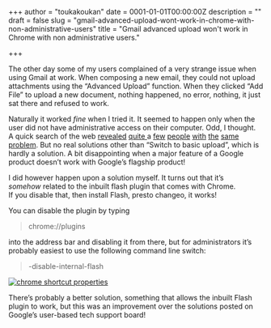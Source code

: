 +++
author = "toukakoukan"
date = 0001-01-01T00:00:00Z
description = ""
draft = false
slug = "gmail-advanced-upload-wont-work-in-chrome-with-non-administrative-users"
title = "Gmail advanced upload won't work in Chrome with non administrative users."

+++

The other day some of my users complained of a very strange issue when using Gmail at work. When composing a new email, they could not upload attachments using the “Advanced Upload” function. When they clicked “Add File” to upload a new document, nothing happened, no error, nothing, it just sat there and refused to work.

Naturally it worked *fine* when I tried it. It seemed to happen only when the user did not have administrative access on their computer. Odd, I thought.  
 A quick search of the web [revealed](http://www.google.com/support/forum/p/gmail/thread?tid=3396cd44832f693d&hl=en) [quite ](http://www.google.com/support/forum/p/gmail/thread?tid=7f77c144096a5903&hl=en)a [few](http://www.google.com/support/forum/p/gmail/thread?tid=00e43f845b2045d6&hl=en) [people](http://www.google.com/support/forum/p/Chrome/thread?tid=579d5b2939912968&hl=en) [with](http://www.google.com/support/forum/p/Chrome/thread?tid=7edb1b3753e0be40&hl=en) [the](http://www.google.com/support/forum/p/gmail/thread?tid=55345133bb303388&hl=en) [same](http://www.google.com/support/forum/p/Chrome/thread?tid=46ebd2f718483530&hl=en) [problem](http://www.google.com/support/forum/p/gmail/thread?tid=21f7c5a346d7c348&hl=en). But no real solutions other than “Switch to basic upload”, which is hardly a solution. A bit disappointing when a major feature of a Google product doesn’t work with Google’s flagship product!

I did however happen upon a solution myself. It turns out that it’s *somehow* related to the inbuilt flash plugin that comes with Chrome.  
 If you disable that, then install Flash, presto changeo, it works!

You can disable the plugin by typing

> chrome://plugins

into the address bar and disabling it from there, but for administrators it’s probably easiest to use the following command line switch:

> -disable-internal-flash

[![](/wp-content/uploads/2011/10/chrome-shortcut-properties.png "chrome shortcut properties")](/wp-content/uploads/2011/10/chrome-shortcut-properties.png)

There’s probably a better solution, something that allows the inbuilt Flash plugin to work, but this was an improvement over the solutions posted on Google’s user-based tech support board!

